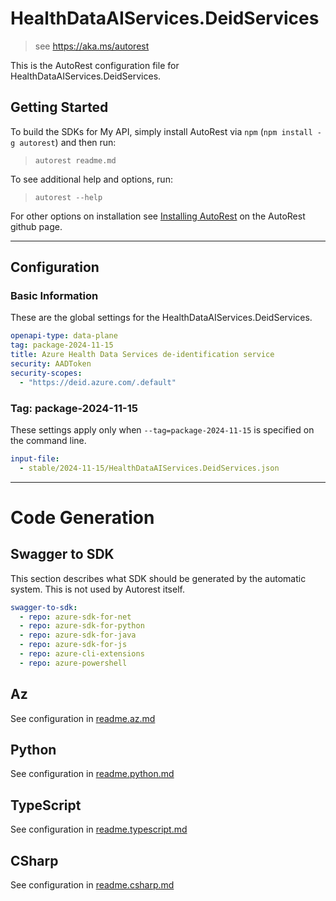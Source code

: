 # HealthDataAIServices.DeidServices

> see https://aka.ms/autorest

This is the AutoRest configuration file for HealthDataAIServices.DeidServices.

## Getting Started

To build the SDKs for My API, simply install AutoRest via `npm` (`npm install -g autorest`) and then run:

> `autorest readme.md`

To see additional help and options, run:

> `autorest --help`

For other options on installation see [Installing AutoRest](https://aka.ms/autorest/install) on the AutoRest github page.

---

## Configuration

### Basic Information

These are the global settings for the HealthDataAIServices.DeidServices.

```yaml
openapi-type: data-plane
tag: package-2024-11-15
title: Azure Health Data Services de-identification service
security: AADToken
security-scopes:
  - "https://deid.azure.com/.default"
```

### Tag: package-2024-11-15

These settings apply only when `--tag=package-2024-11-15` is specified on the command line.

```yaml $(tag) == 'package-2024-11-15'
input-file:
  - stable/2024-11-15/HealthDataAIServices.DeidServices.json
```

---

# Code Generation

## Swagger to SDK

This section describes what SDK should be generated by the automatic system.
This is not used by Autorest itself.

```yaml $(swagger-to-sdk)
swagger-to-sdk:
  - repo: azure-sdk-for-net
  - repo: azure-sdk-for-python
  - repo: azure-sdk-for-java
  - repo: azure-sdk-for-js
  - repo: azure-cli-extensions
  - repo: azure-powershell
```

## Az

See configuration in [readme.az.md](./readme.az.md)

## Python

See configuration in [readme.python.md](./readme.python.md)

## TypeScript

See configuration in [readme.typescript.md](./readme.typescript.md)

## CSharp

See configuration in [readme.csharp.md](./readme.csharp.md)